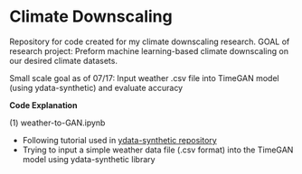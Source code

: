 # **Climate Downscaling**

Repository for code created for my climate downscaling research.
GOAL of research project: Preform machine learning-based climate downscaling on our desired climate datasets.

Small scale goal as of 07/17: Input weather .csv file into TimeGAN model (using ydata-synthetic) and evaluate accuracy

**Code Explanation**

(1) weather-to-GAN.ipynb
* Following tutorial used in [ydata-synthetic repository](https://github.com/ydataai/ydata-synthetic/blob/dev/examples/timeseries/TimeGAN_Synthetic_stock_data.ipynb)
* Trying to input a simple weather data file (.csv format) into the TimeGAN model using ydata-synthetic library
